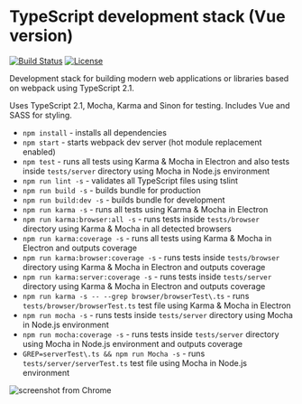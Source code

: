 # TypeScript development stack (Vue version)

[![Build Status](https://travis-ci.org/vaniocz/typescript-dev-stack.svg?branch=master)](https://api.travis-ci.org/vaniocz/typescript-dev-stack.svg?branch=vue)
[![License](https://img.shields.io/badge/license-MIT-4D9283.svg)](https://github.com/vaniocz/typescript-dev-stack/blob/vue/LICENSE)

Development stack for building modern web applications or libraries based on webpack using TypeScript 2.1.

Uses TypeScript 2.1, Mocha, Karma and Sinon for testing.
Includes Vue and SASS for styling.

- `npm install` - installs all dependencies
- `npm start` - starts webpack dev server (hot module replacement enabled)
- `npm test` - runs all tests using Karma & Mocha in Electron and also tests inside `tests/server` directory using Mocha in Node.js environment
- `npm run lint -s` - validates all TypeScript files using tslint
- `npm run build -s` - builds bundle for production
- `npm run build:dev -s` - builds bundle for development
- `npm run karma -s` - runs all tests using Karma & Mocha in Electron
- `npm run karma:browser:all -s` - runs tests inside `tests/browser` directory using Karma & Mocha in all detected browsers
- `npm run karma:coverage -s` - runs all tests using Karma & Mocha in Electron and outputs coverage
- `npm run karma:browser:coverage -s` - runs tests inside `tests/browser` directory using Karma & Mocha in Electron and outputs coverage
- `npm run karma:server:coverage -s` - runs tests inside `tests/server` directory using Karma & Mocha in Electron and outputs coverage
- `npm run karma -s -- --grep browser/browserTest\.ts` - runs `tests/browser/browserTest.ts` test file using Karma & Mocha in Electron
- `npm run mocha -s` - runs tests inside `tests/server` directory using Mocha in Node.js environment
- `npm run mocha:coverage -s` - runs tests inside `tests/server` directory using Mocha in Node.js environment and outputs coverage
- `GREP=serverTest\.ts && npm run Mocha -s` - runs `tests/server/serverTest.ts` test file using Mocha in Node.js environment


![screenshot from Chrome](https://i.imgsafe.org/8a86041a89.png)
